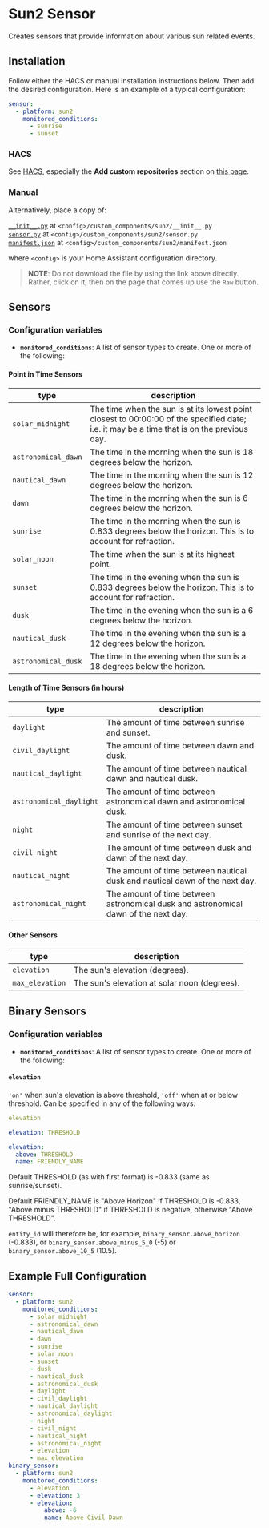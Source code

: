 # Sun2 Sensor

Creates sensors that provide information about various sun related events.

## Installation

Follow either the HACS or manual installation instructions below.
Then add the desired configuration. Here is an example of a typical configuration:
```yaml
sensor:
  - platform: sun2
    monitored_conditions:
      - sunrise
      - sunset
```

### HACS

See [HACS](https://github.com/custom-components/hacs), especially the **Add custom repositories** section on [this page](https://custom-components.github.io/hacs/usage/settings/).

### Manual

Alternatively, place a copy of:

[`__init__.py`](custom_components/sun2/__init__.py) at `<config>/custom_components/sun2/__init__.py`  
[`sensor.py`](custom_components/sun2/sensor.py) at `<config>/custom_components/sun2/sensor.py`  
[`manifest.json`](custom_components/sun2/manifest.json) at `<config>/custom_components/sun2/manifest.json`

where `<config>` is your Home Assistant configuration directory.

>__NOTE__: Do not download the file by using the link above directly. Rather, click on it, then on the page that comes up use the `Raw` button.

## Sensors
### Configuration variables

- **`monitored_conditions`**: A list of sensor types to create. One or more of the following:

#### Point in Time Sensors
type | description
-|-
`solar_midnight` | The time when the sun is at its lowest point closest to 00:00:00 of the specified date; i.e. it may be a time that is on the previous day.
`astronomical_dawn` | The time in the morning when the sun is 18 degrees below the horizon.
`nautical_dawn` | The time in the morning when the sun is 12 degrees below the horizon.
`dawn` | The time in the morning when the sun is 6 degrees below the horizon.
`sunrise` | The time in the morning when the sun is 0.833 degrees below the horizon. This is to account for refraction.
`solar_noon` | The time when the sun is at its highest point.
`sunset` | The time in the evening when the sun is 0.833 degrees below the horizon. This is to account for refraction.
`dusk` | The time in the evening when the sun is a 6 degrees below the horizon.
`nautical_dusk` | The time in the evening when the sun is a 12 degrees below the horizon.
`astronomical_dusk` | The time in the evening when the sun is a 18 degrees below the horizon.

#### Length of Time Sensors (in hours)
type | description
-|-
`daylight` | The amount of time between sunrise and sunset.
`civil_daylight` | The amount of time between dawn and dusk.
`nautical_daylight` | The amount of time between nautical dawn and nautical dusk.
`astronomical_daylight` | The amount of time between astronomical dawn and astronomical dusk.
`night` | The amount of time between sunset and sunrise of the next day.
`civil_night` | The amount of time between dusk and dawn of the next day.
`nautical_night` | The amount of time between nautical dusk and nautical dawn of the next day.
`astronomical_night` | The amount of time between astronomical dusk and astronomical dawn of the next day.

#### Other Sensors
type | description
-|-
`elevation` | The sun's elevation (degrees).
`max_elevation` | The sun's elevation at solar noon (degrees).

## Binary Sensors
### Configuration variables

- **`monitored_conditions`**: A list of sensor types to create. One or more of the following:

#### `elevation`

`'on'` when sun's elevation is above threshold, `'off'` when at or below threshold. Can be specified in any of the following ways:

```yaml
elevation

elevation: THRESHOLD

elevation:
  above: THRESHOLD
  name: FRIENDLY_NAME
```

Default THRESHOLD (as with first format) is -0.833 (same as sunrise/sunset).

Default FRIENDLY_NAME is "Above Horizon" if THRESHOLD is -0.833, "Above minus THRESHOLD" if THRESHOLD is negative, otherwise "Above THRESHOLD".

`entity_id` will therefore be, for example, `binary_sensor.above_horizon` (-0.833), or `binary_sensor.above_minus_5_0` (-5) or `binary_sensor.above_10_5` (10.5).

## Example Full Configuration

```yaml
sensor:
  - platform: sun2
    monitored_conditions:
      - solar_midnight
      - astronomical_dawn
      - nautical_dawn
      - dawn
      - sunrise
      - solar_noon
      - sunset
      - dusk
      - nautical_dusk
      - astronomical_dusk
      - daylight
      - civil_daylight
      - nautical_daylight
      - astronomical_daylight
      - night
      - civil_night
      - nautical_night
      - astronomical_night
      - elevation
      - max_elevation
binary_sensor:
  - platform: sun2
    monitored_conditions:
      - elevation
      - elevation: 3
      - elevation:
          above: -6
          name: Above Civil Dawn
```
